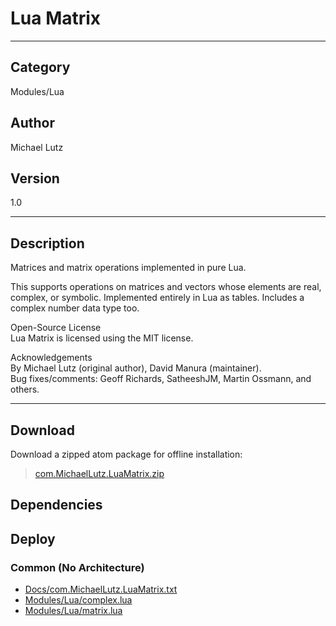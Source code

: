# Lua Matrix
___

## Category
Modules/Lua

## Author
Michael Lutz

## Version
1.0

___

## Description
<p>Matrices and matrix operations implemented in pure Lua.</p>

<p>This supports operations on matrices and vectors whose elements are
real, complex, or symbolic.  Implemented entirely in Lua as tables.
Includes a complex number data type too.</p>

<p>Open-Source License<br>
Lua Matrix is licensed using the MIT license.</p>

<p>Acknowledgements<br>
By Michael Lutz (original author), David Manura (maintainer).<br>
Bug fixes/comments: Geoff Richards, SatheeshJM, Martin Ossmann, and others.</p>



___

## Download

Download a zipped atom package for offline installation:
> [com.MichaelLutz.LuaMatrix.zip](https://gitlab.com/WeSuckLess/Reactor/-/archive/master/Reactor-master.zip?path=Atoms/com.MichaelLutz.LuaMatrix)  

## Dependencies

## Deploy

### Common (No Architecture)

<ul>
<li><a href="https://gitlab.com/WeSuckLess/Reactor/-/blob/master/Atoms/com.MichaelLutz.LuaMatrix/Docs/com.MichaelLutz.LuaMatrix.txt?ref_type=heads">Docs/com.MichaelLutz.LuaMatrix.txt</a></li>
<li><a href="https://gitlab.com/WeSuckLess/Reactor/-/blob/master/Atoms/com.MichaelLutz.LuaMatrix/Modules/Lua/complex.lua?ref_type=heads">Modules/Lua/complex.lua</a></li>
<li><a href="https://gitlab.com/WeSuckLess/Reactor/-/blob/master/Atoms/com.MichaelLutz.LuaMatrix/Modules/Lua/matrix.lua?ref_type=heads">Modules/Lua/matrix.lua</a></li>
</ul>
